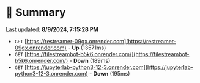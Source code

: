 # 📖 Summary
Last updated: **8/9/2024, 7:15:28 PM**

- `GET` [https://restreamer-09gx.onrender.com](https://restreamer-09gx.onrender.com) - **Up** (13571ms)
- `GET` [https://filestreambot-b5k6.onrender.com/](https://filestreambot-b5k6.onrender.com/) - **Down** (189ms)
- `GET` [https://jupyterlab-python3-12-3.onrender.com](https://jupyterlab-python3-12-3.onrender.com) - **Down** (195ms)
